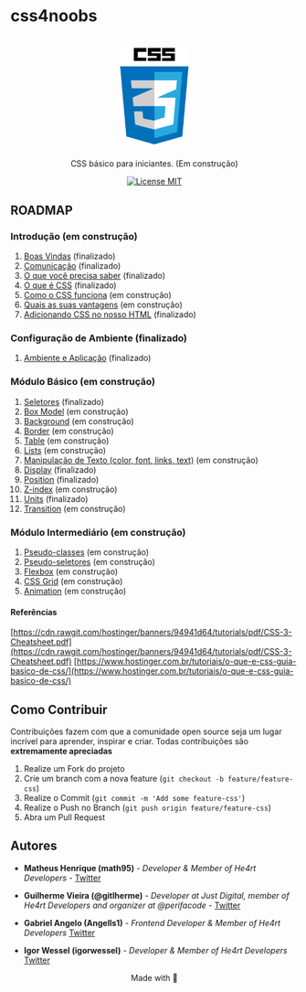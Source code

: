 # css4noobs

<h1 align="center"><img src="./img/logo-css.png" alt="php" width="120"></h1>

<p align="center">CSS básico para iniciantes. (Em construção)</p>

<p align="center">
  <a href="https://opensource.org/licenses/MIT">
    <img src="https://img.shields.io/badge/License-MIT-blue.svg" alt="License MIT">
  </a>
</p>

## ROADMAP

### Introdução (em construção)

1. [Boas Vindas](/Introducao/boas-vindas.md) (finalizado)
2. [Comunicação](/Introducao/comunicacao.md) (finalizado)
3. [O que você precisa saber](/Introducao/o-que-voce-precisa-saber.md) (finalizado)
4. [O que é CSS](/Introducao/o-que-e-css.md) (finalizado)
5. [Como o CSS funciona](/Introducao/como-o-css-funciona.md) (em construção)
6. [Quais as suas vantagens](/Introducao/quais-suas-vantagens.md) (em construção)
7. [Adicionando CSS no nosso HTML](/Introducao/adicionando-css-no-html.md) (finalizado)

### Configuração de Ambiente (finalizado)

1. [Ambiente e Aplicação](/Ambiente/plugins.md) (finalizado)

### Módulo Básico (em construção)

1. [Seletores](/Modulo-Basico/seletores.md) (finalizado)
2. [Box Model](/Modulo-Basico/box-model.md) (em construção)
3. [Background](/Modulo-Basico/background.md) (em construção)
4. [Border](/Modulo-Basico/border.md) (em construção)
5. [Table](/Modulo-Basico/table.md) (em construção)
6. [Lists](/Modulo-Basico/lists.md) (em construção)
7. [Manipulação de Texto (color, font, links, text)](/Modulo-Basico/manipulacao-texto.md) (em construção)
8. [Display](/Modulo-Basico/display.md) (finalizado)
9. [Position](/Modulo-Basico/position.md) (finalizado)
10. [Z-index](/Modulo-Basico/z-index.md) (em construção)
11. [Units](/Modulo-Basico/units.md) (finalizado)
12. [Transition](/Modulo-Basico/transition.md) (em construção)

### Módulo Intermediário (em construção)

1. [Pseudo-classes](/Modulo-Intermediario/pseudo-classes.md) (em construção)
2. [Pseudo-seletores](/Modulo-Intermediario/pseudo-seletores.md) (em construção)
3. [Flexbox](/Modulo-Intermediario/flexbox.md) (em construção)
4. [CSS Grid](/Modulo-Intermediario/css-grid.md) (em construção)
5. [Animation](/Modulo-Intermediario/animation.md) (em construção)

#### Referências

[https://cdn.rawgit.com/hostinger/banners/94941d64/tutorials/pdf/CSS-3-Cheatsheet.pdf](https://cdn.rawgit.com/hostinger/banners/94941d64/tutorials/pdf/CSS-3-Cheatsheet.pdf)
[https://www.hostinger.com.br/tutoriais/o-que-e-css-guia-basico-de-css/](https://www.hostinger.com.br/tutoriais/o-que-e-css-guia-basico-de-css/)

## Como Contribuir

Contribuições fazem com que a comunidade open source seja um lugar incrível para aprender, inspirar e criar. Todas contribuições
são **extremamente apreciadas**

1. Realize um Fork do projeto
2. Crie um branch com a nova feature (`git checkout -b feature/feature-css`)
3. Realize o Commit (`git commit -m 'Add some feature-css'`)
4. Realize o Push no Branch (`git push origin feature/feature-css`)
5. Abra um Pull Request

## Autores

- **Matheus Henrique (math95)** - _Developer & Member of He4rt Developers_ - [Twitter](https://twitter.com/math__95)

- **Guilherme Vieira (@gitlherme)** - _Developer at Just Digital, member of He4rt Developers and organizer at @perifacode_ - [Twitter](https://twitter.com/gitlherme)

- **Gabriel Angelo (Angells1)** - _Frontend Developer & Member of He4rt Developers_ [Twitter](https://twitter.com/edea_dinsid)

- **Igor Wessel (igorwessel)** - _Developer & Member of He4rt Developers_ [Twitter](https://twitter.com/igor_wessel)

<p align="center">Made with 💜</p>
